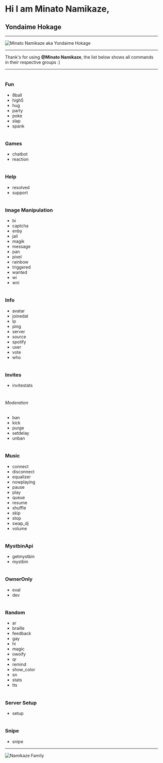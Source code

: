 # Hi I am **Minato Namikaze**, 
## **Yondaime Hokage**  

---

![Minato Namikaze aka Yondaime Hokage](https://media.discordapp.net/attachments/777918705098686465/813083579223506954/image0.jpg?width=1020&height=388 "Minato Namikaze aka Yondaime Hokage")

---

Thank's for using **@Minato Namikaze**, the list below shows all commands in their respective groups :)

---

#
### Fun
- 8ball 
- high5 
- hug 
- party 
- poke 
- slap 
- spank
#
### Games
- chatbot 
- reaction
#
### Help
- resolved 
- support
#
### Image Manipulation
- bi
- captcha 
- enby 
- jail 
- magik 
- message 
- pan 
- pixel
- rainbow 
- triggered 
- wanted 
- wi 
- wni
#
### Info
- avatar 
- joinedat 
- lp 
- ping 
- server 
- source 
- spotify 
- user 
- vote 
- who
#
### Invites
- invitestats
#
###### Moderation
- ban 
- kick 
- purge
- setdelay 
- unban
#
### Music
- connect 
- disconnect 
- equalizer 
- nowplaying
- pause 
- play 
- queue 
- resume 
- shuffle 
- skip 
- stop 
- swap_dj
- volume
#
### MystbinApi
- getmystbin
- mystbin
#
### OwnerOnly
- eval
- dev
#
### Random
- ar
- braille
- feedback 
- gay 
- hi 
- magic
- owoify 
- qr
- remind 
- show_color
- sn 
- stats 
- tts
#
### Server Setup
- setup
#
### Snipe
- snipe

---


![Namikaze Family](https://media.discordapp.net/attachments/777918705098686465/813086521481232414/image0.jpg)

